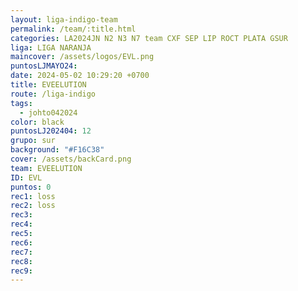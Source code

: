 ```yaml
---
layout: liga-indigo-team
permalink: /team/:title.html
categories: LA2024JN N2 N3 N7 team CXF SEP LIP ROCT PLATA GSUR
liga: LIGA NARANJA
maincover: /assets/logos/EVL.png
puntosLJMAYO24: 
date: 2024-05-02 10:29:20 +0700
title: EVEELUTION
route: /liga-indigo
tags:
  - johto042024
color: black
puntosLJ202404: 12
grupo: sur
background: "#F16C38"
cover: /assets/backCard.png
team: EVEELUTION
ID: EVL
puntos: 0
rec1: loss
rec2: loss
rec3: 
rec4: 
rec5: 
rec6: 
rec7: 
rec8: 
rec9:
---
```

